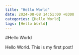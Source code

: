 ```yaml
---
title: "Hello World"
date: 2024-08-08 14:51:00 +0300
categories: [Hello World]
tags: [Hello World]
---
```


#Hello World

Hello World. This is my first post!